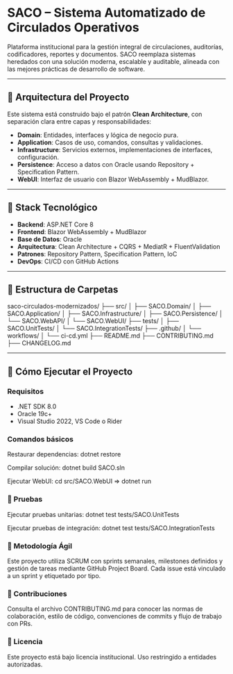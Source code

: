 # SACO – Sistema Automatizado de Circulados Operativos

Plataforma institucional para la gestión integral de circulaciones, auditorías, codificadores, reportes y documentos. SACO reemplaza sistemas heredados con una solución moderna, escalable y auditable, alineada con las mejores prácticas de desarrollo de software.

---

## 🧱 Arquitectura del Proyecto

Este sistema está construido bajo el patrón **Clean Architecture**, con separación clara entre capas y responsabilidades:

- **Domain**: Entidades, interfaces y lógica de negocio pura.
- **Application**: Casos de uso, comandos, consultas y validaciones.
- **Infrastructure**: Servicios externos, implementaciones de interfaces, configuración.
- **Persistence**: Acceso a datos con Oracle usando Repository + Specification Pattern.
- **WebUI**: Interfaz de usuario con Blazor WebAssembly + MudBlazor.

---

## 🧰 Stack Tecnológico

- **Backend**: ASP.NET Core 8
- **Frontend**: Blazor WebAssembly + MudBlazor
- **Base de Datos**: Oracle
- **Arquitectura**: Clean Architecture + CQRS + MediatR + FluentValidation
- **Patrones**: Repository Pattern, Specification Pattern, IoC
- **DevOps**: CI/CD con GitHub Actions

---

## 📁 Estructura de Carpetas

saco-circulados-modernizados/
├── src/
│ ├── SACO.Domain/
│ ├── SACO.Application/
│ ├── SACO.Infrastructure/
│ ├── SACO.Persistence/
│ └── SACO.WebAPI/
│ └── SACO.WebUI/
├── tests/
│ ├── SACO.UnitTests/
│ └── SACO.IntegrationTests/
├── .github/
│ └── workflows/
│ └── ci-cd.yml
├── README.md
├── CONTRIBUTING.md
├── CHANGELOG.md

---

## 🚀 Cómo Ejecutar el Proyecto

### Requisitos

- .NET SDK 8.0
- Oracle 19c+
- Visual Studio 2022, VS Code o Rider

### Comandos básicos

Restaurar dependencias: dotnet restore

Compilar solución: dotnet build SACO.sln

Ejecutar WebUI: cd src/SACO.WebUI => dotnet run

### 🧪 Pruebas

Ejecutar pruebas unitarias: dotnet test tests/SACO.UnitTests

Ejecutar pruebas de integración: dotnet test tests/SACO.IntegrationTests

### 📌 Metodología Ágil

Este proyecto utiliza SCRUM con sprints semanales, milestones definidos y gestión de tareas mediante GitHub Project Board. Cada issue está vinculado a un sprint y etiquetado por tipo.

### 🤝 Contribuciones

Consulta el archivo CONTRIBUTING.md para conocer las normas de colaboración, estilo de código, convenciones de commits y flujo de trabajo con PRs.

### 📜 Licencia

Este proyecto está bajo licencia institucional. Uso restringido a entidades autorizadas.
